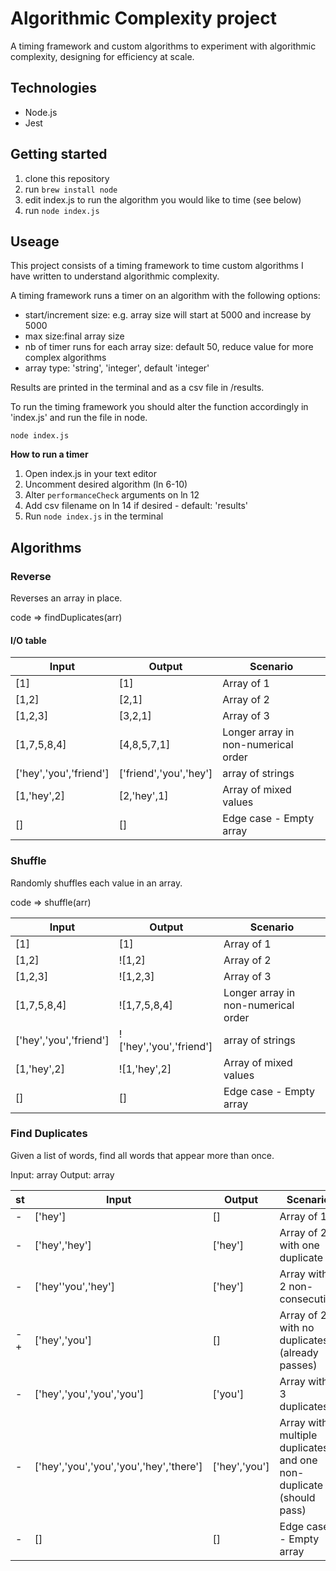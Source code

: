 # Algorithmic Complexity project

A timing framework and custom algorithms to experiment with algorithmic complexity, designing for efficiency at scale.

## Technologies

- Node.js
- Jest

## Getting started

1. clone this repository
2. run `brew install node`
3. edit index.js to run the algorithm you would like to time (see below)
4. run `node index.js`

## Useage 

This project consists of a timing framework to time custom algorithms I have written to understand algorithmic complexity.

A timing framework runs a timer on an algorithm with the following options: 
- start/increment size: e.g. array size will start at 5000 and increase by 5000
- max size:final array size
- nb of timer runs for each array size: default 50, reduce value for more complex algorithms
- array type: 'string', 'integer', default 'integer'

Results are printed in the terminal and as a csv file in /results. 

To run the timing framework you should alter the function accordingly in 'index.js' and run the file in node.

```
node index.js
```
**How to run a timer**
1. Open index.js in your text editor
2. Uncomment desired algorithm (ln 6-10)
3. Alter `performanceCheck` arguments on ln 12
4. Add csv filename on ln 14 if desired - default: 'results'
5. Run `node index.js` in the terminal


## Algorithms

### Reverse

Reverses an array in place.

code => findDuplicates(arr)

#### I/O table

|Input      |Output     |Scenario|
|-----------|-----------|--------|
|[1]        |[1]        |Array of 1|
|[1,2]      |[2,1]      |Array of 2|
|[1,2,3]    |[3,2,1]    |Array of 3|
|[1,7,5,8,4]|[4,8,5,7,1]|Longer array in non-numerical order|
|['hey','you','friend']|['friend','you','hey']|array of strings|
|[1,'hey',2]|[2,'hey',1]|Array of mixed values|
|[]         |[]         |Edge case - Empty array | 

### Shuffle

Randomly shuffles each value in an array.

code => shuffle(arr)

|Input      |Output     |Scenario|
|-----------|-----------|--------|
|[1]        |[1]        |Array of 1|
|[1,2]      |![1,2]     |Array of 2|
|[1,2,3]    |![1,2,3]    |Array of 3|
|[1,7,5,8,4]|![1,7,5,8,4]|Longer array in non-numerical order|
|['hey','you','friend']|!['hey','you','friend']|array of strings|
|[1,'hey',2]|![1,'hey',2]|Array of mixed values|
|[]         |[]         |Edge case - Empty array | 

### Find Duplicates

Given a list of words, find all words that appear more than once.

Input: array
Output: array

|st|Input        |Output |Scenario|
|-|-------------|-------|--------|
|-|['hey']      |[]     |Array of 1|
|-|['hey','hey']|['hey']|Array of 2 with one duplicate|
|-|['hey''you','hey']|['hey']|Array with 2 non-consecutive|
|-+|['hey','you']|[]     |Array of 2 with no duplicates (already passes)|
|-|['hey','you','you','you']|['you']|Array with 3 duplicates|
|-|['hey','you','you','you','hey','there']|['hey','you']  |Array with multiple duplicates and one non-duplicate (should pass)|
|-|[]           |[]     |Edge case - Empty array |
